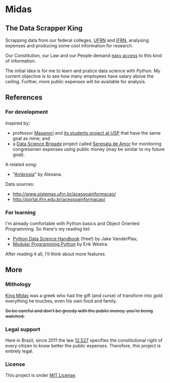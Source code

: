 # Midas
## The Data Scrapper King

Scrapping data from our federal colleges, [UFRN](http://ufrn.br/) and [IFRN](http://portal.ifrn.edu.br/), analysing expenses and producing some cool information for research.

Our Constitution, our Law and our People demand [easy access](http://portal.ifrn.edu.br/acessoainformacao/sobre-a-lei-de-acesso-a-informacao-1/apresentacao-da-lei-de-acesso-lai/at_download/file) to this kind of information.

The initial idea is for me to learn and pratice data science with Python. My current objective is to see how many employees have salary above the ceiling. Further, more public expenses will be available for analysis.

## References

### For development

Inspired by:
- professor [Masanori](https://github.com/fmasanori) and [its students project at USP](https://gist.github.com/fmasanori/6ae7d880da86b61b5f2736da0f341376) that have the same goal as mine; and
- a [Data Science Brigade](https://github.com/datasciencebr) project called [Serenata de Amor](https://github.com/datasciencebr/serenata-de-amor) for monitoring congressmen expenses using public money (may be similar to my future goal).

A related song:
- "[Ambrosia](https://play.google.com/music/preview/T3glibqusns5cmhzcr6crcnwz34)" by Alesana.

Data sources:
- http://www.sistemas.ufrn.br/acessoainformacao/
- http://portal.ifrn.edu.br/acessoainformacao/

### For learning

I'm already comfortable with Python basics and Object Oriented Programming. So there's my reading list:
- [Python Data Science Handbook](https://github.com/jakevdp/PythonDataScienceHandbook) (free!) by Jake VanderPlas;
- [Modular Programming Python](https://www.packtpub.com/application-development/modular-programming-python) by Erik Westra.

After reading it all, I'll think about more features.

## More

### Mithology

[King Midas](https://en.wikipedia.org/wiki/Midas) was a greek who had the gift (and curse) of transform into gold everything he touches, even his own food and family.

~~So be careful and don't be greedy with the public money, you're being watched.~~

### Legal support

Here in Brazil, since 2011 the law [12.527](http://www.planalto.gov.br/ccivil_03/_ato2011-2014/2011/lei/l12527.htm) specifies the constitutional right of every citizen to know better the public expenses. Therefore, this project is entirely legal.

### License

This project is under [MIT License](./LICENSE).
